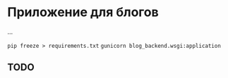 # Приложение для блогов
...

`pip freeze > requirements.txt`
`gunicorn blog_backend.wsgi:application`

## TODO

